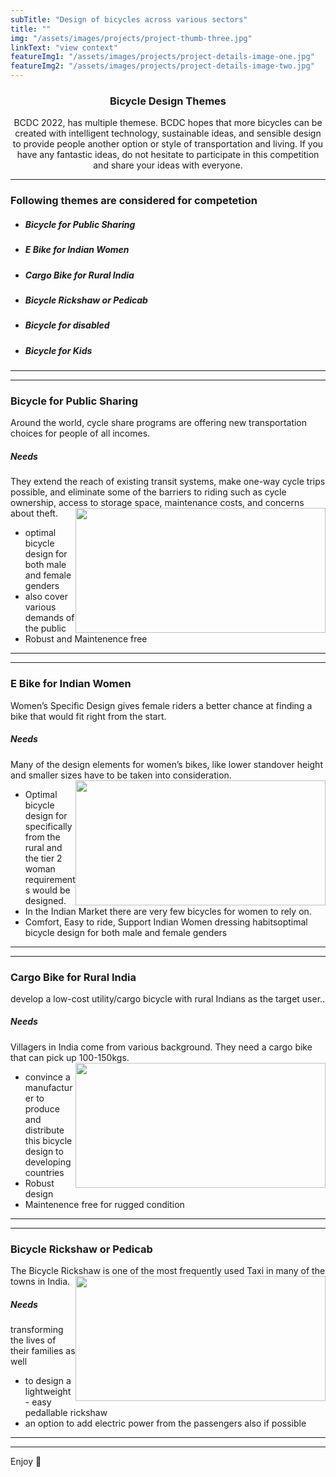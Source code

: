 ```yaml
---
subTitle: "Design of bicycles across various sectors"
title: ""
img: "/assets/images/projects/project-thumb-three.jpg"
linkText: "view context"
featureImg1: "/assets/images/projects/project-details-image-one.jpg"
featureImg2: "/assets/images/projects/project-details-image-two.jpg"
---
```


<p align="center">


  <h3 align="center">Bicycle Design Themes</h3>

  <p align="center">
BCDC 2022, has multiple themese. BCDC hopes that more bicycles can be created with intelligent technology, sustainable ideas, and sensible design to provide people another option or style of transportation and living. If you have any fantastic ideas, do not hesitate to participate in this competition and share your ideas with everyone.    <br>

  </p>
</p>


---

### Following themes are considered for competetion
- #####  Bicycle for Public Sharing
- #####  E Bike for Indian Women
- #####  Cargo Bike for Rural India
- #####  Bicycle Rickshaw or Pedicab
- #####  Bicycle for disabled
- #####  Bicycle for Kids

---
---
### Bicycle for Public Sharing
Around the world, cycle share programs are offering new transportation choices for people of all incomes.

##### Needs
They extend the reach of existing transit systems, make one-way cycle trips possible, and eliminate some of the barriers to riding such as cycle ownership, access to storage space, maintenance costs, and concerns about theft.
<img  src="https://i.imgur.com/01D0Q5B.jpg" width="400" height="200" style="float: right;">

- optimal bicycle design for both male and female genders
- also cover various demands of the public
- Robust and Maintenence free

---

---
### E Bike for Indian Women
Women’s Specific Design gives female riders a better chance at finding a bike that would fit right from the start.

##### Needs
Many of the design elements for women’s bikes, like lower standover height and smaller sizes have to be taken into consideration.
<img  src="https://www.femmecyclist.com/wp-content/uploads/2020/02/georgena-terry-1024x768.jpg" width="400" height="200" style="float: right;">
- Optimal bicycle design for specifically from the rural and the tier 2 woman requirements would be designed.
- In the Indian Market there are very few bicycles for women to rely on.
- Comfort, Easy to ride, Support Indian Women dressing habitsoptimal bicycle design for both male and female genders


---

---
### Cargo Bike for Rural India
develop a low-cost utility/cargo bicycle with rural Indians as the target user..

##### Needs
Villagers in India come from various background. They need a cargo bike that can pick up 100-150kgs.
<img  src="https://cyclingindustry.news/wp-content/uploads/2020/07/raleigh.jpg" width="400" height="200" style="float: right;">

-  convince a manufacturer to produce and distribute this bicycle design to developing countries
-  Robust design
-  Maintenence free for rugged condition

---

---
### Bicycle Rickshaw or Pedicab
The Bicycle Rickshaw is one of the most frequently used Taxi in many of the towns in India.
<img  src="http://www.lpoa.org.uk/images/home-main.jpg" width="400" height="200" style="float: right;">


##### Needs
transforming the lives of their families as well
-   to design a lightweight - easy pedallable rickshaw
-   an option to add electric power from the passengers also if possible


---
---
Enjoy :metal:
